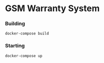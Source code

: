 # GSM Warranty System

### Building
```
docker-compose build
```

### Starting

```
docker-compose up
```
